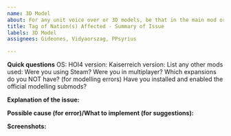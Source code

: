 ```yaml
---
name: 3D Model
about: For any unit voice over or 3D models, be that in the main mod or any of the modelling submods. Please make sure you installed all the relevant modelling submods before report the missing 3D models
title: Tag of Nation(s) Affected - Summary of Issue
labels: 3D Model
assignees: Gideones, Vidyaorszag, PPsyrius

---
```


**Quick questions**
OS:
HOI4 version:
Kaiserreich version:
List any other mods used:
Were you using Steam?
Were you in multiplayer?
Which expansions do you NOT have?
(for modelling errors) Have you installed and enabled the official modelling submods?

**Explanation of the issue:**


**Possible cause (for error)/What to implement (for suggestions):**


**Screenshots:**
